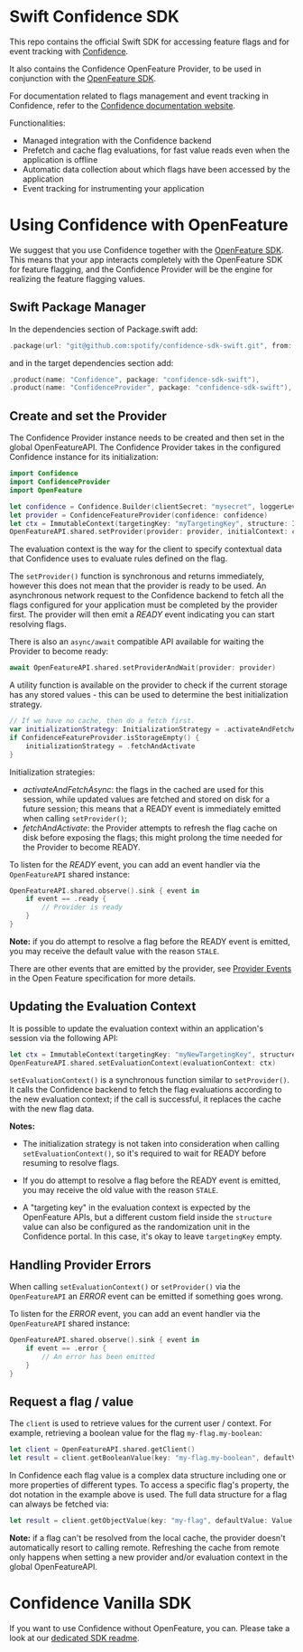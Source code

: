 # Swift Confidence SDK

This repo contains the official Swift SDK for accessing feature flags and for event tracking with [Confidence](https://confidence.spotify.com/).

It also contains the Confidence OpenFeature Provider, to be used in conjunction with the [OpenFeature SDK](https://openfeature.dev/docs/reference/concepts/provider).

For documentation related to flags management and event tracking in Confidence, refer to the [Confidence documentation website](https://confidence.spotify.com/docs).

Functionalities:
- Managed integration with the Confidence backend
- Prefetch and cache flag evaluations, for fast value reads even when the application is offline
- Automatic data collection about which flags have been accessed by the application
- Event tracking for instrumenting your application

# Using Confidence with OpenFeature

We suggest that you use Confidence together with the [OpenFeature SDK](https://github.com/open-feature/swift-sdk). This means that your app interacts completely with the OpenFeature SDK for feature flagging, and the Confidence Provider will be the engine for realizing the feature flagging values.


## Swift Package Manager

<!---x-release-please-start-version-->
In the dependencies section of Package.swift add:
```swift
.package(url: "git@github.com:spotify/confidence-sdk-swift.git", from: "1.4.4")
```
<!---x-release-please-end-->

and in the target dependencies section add:
```swift
.product(name: "Confidence", package: "confidence-sdk-swift"),
.product(name: "ConfidenceProvider", package: "confidence-sdk-swift"),
```

## Create and set the Provider

The Confidence Provider instance needs to be created and then set in the global OpenFeatureAPI.
The Confidence Provider takes in the configured Confidence instance for its initialization:
```swift
import Confidence
import ConfidenceProvider
import OpenFeature

let confidence = Confidence.Builder(clientSecret: "mysecret", loggerLevel: .NONE).build()
let provider = ConfidenceFeatureProvider(confidence: confidence)
let ctx = ImmutableContext(targetingKey: "myTargetingKey", structure: ImmutableStructure())
OpenFeatureAPI.shared.setProvider(provider: provider, initialContext: ctx)
```

The evaluation context is the way for the client to specify contextual data that Confidence uses to evaluate rules defined on the flag.

The `setProvider()` function is synchronous and returns immediately, however this does not mean that the provider is ready to be used. An asynchronous network request to the Confidence backend to fetch all the flags configured for your application must be completed by the provider first. The provider will then emit a _READY_ event indicating you can start resolving flags.

There is also an `async/await` compatible API available for waiting the Provider to become ready:
```swift
await OpenFeatureAPI.shared.setProviderAndWait(provider: provider)
```

A utility function is available on the provider to check if the current storage has any stored values - this can be used to determine the best initialization strategy.
```swift
// If we have no cache, then do a fetch first.
var initializationStrategy: InitializationStrategy = .activateAndFetchAsync
if ConfidenceFeatureProvider.isStorageEmpty() {
    initializationStrategy = .fetchAndActivate
}
```

Initialization strategies:
- _activateAndFetchAsync_: the flags in the cached are used for this session, while updated values are fetched and stored on disk for a future session; this means that a READY event is immediately emitted when calling `setProvider()`;
- _fetchAndActivate_: the Provider attempts to refresh the flag cache on disk before exposing the flags; this might prolong the time needed for the Provider to become READY.

To listen for the _READY_ event, you can add an event handler via the `OpenFeatureAPI` shared instance:
```swift
OpenFeatureAPI.shared.observe().sink { event in
    if event == .ready {
        // Provider is ready
    }
}
```

**Note:** if you do attempt to resolve a flag before the READY event is emitted, you may receive the default value with the reason `STALE`.

There are other events that are emitted by the provider, see [Provider Events](https://openfeature.dev/specification/types#provider-events) in the Open Feature specification for more details.

## Updating the Evaluation Context

It is possible to update the evaluation context within an application's session via the following API:
```swift
let ctx = ImmutableContext(targetingKey: "myNewTargetingKey", structure: ImmutableStructure())
OpenFeatureAPI.shared.setEvaluationContext(evaluationContext: ctx)
```

`setEvaluationContext()` is a synchronous function similar to `setProvider()`. It calls the Confidence backend to fetch the flag evaluations according to the new evaluation context; if the call is successful, it replaces the cache with the new flag data.

**Notes:**

- The initialization strategy is not taken into consideration when calling `setEvaluationContext()`, so it's required to wait for READY before resuming to resolve flags.

- If you do attempt to resolve a flag before the READY event is emitted, you may receive the old value with the reason `STALE`.

- A "targeting key" in the evaluation context is expected by the OpenFeature APIs, but a different custom field inside the `structure` value can also be configured as the randomization unit in the Confidence portal. In this case, it's okay to leave `targetingKey` empty.

## Handling Provider Errors

When calling `setEvaluationContext()` or `setProvider()` via the `OpenFeatureAPI` an _ERROR_ event can be emitted if something goes wrong.

To listen for the _ERROR_ event, you can add an event handler via the `OpenFeatureAPI` shared instance:
```swift
OpenFeatureAPI.shared.observe().sink { event in
    if event == .error {
        // An error has been emitted
    }
}
```

## Request a flag / value

The `client` is used to retrieve values for the current user / context. For example, retrieving a boolean value for the
flag `my-flag.my-boolean`:

```swift
let client = OpenFeatureAPI.shared.getClient()
let result = client.getBooleanValue(key: "my-flag.my-boolean", defaultValue: false)
```

In Confidence each flag value is a complex data structure including one or more properties of different types. To access a specific flag's property, the dot notation in the example above is used. The full data structure for a flag can always be fetched via:
```swift
let result = client.getObjectValue(key: "my-flag", defaultValue: Value.null)
```

**Note:** if a flag can't be resolved from the local cache, the provider doesn't automatically resort to calling remote. Refreshing the cache from remote only happens when setting a new provider and/or evaluation context in the global OpenFeatureAPI.


# Confidence Vanilla SDK
If you want to use Confidence without OpenFeature, you can. Please take a look at our [dedicated SDK readme](https://github.com/spotify/confidence-sdk-swift/tree/main/Sources/Confidence).